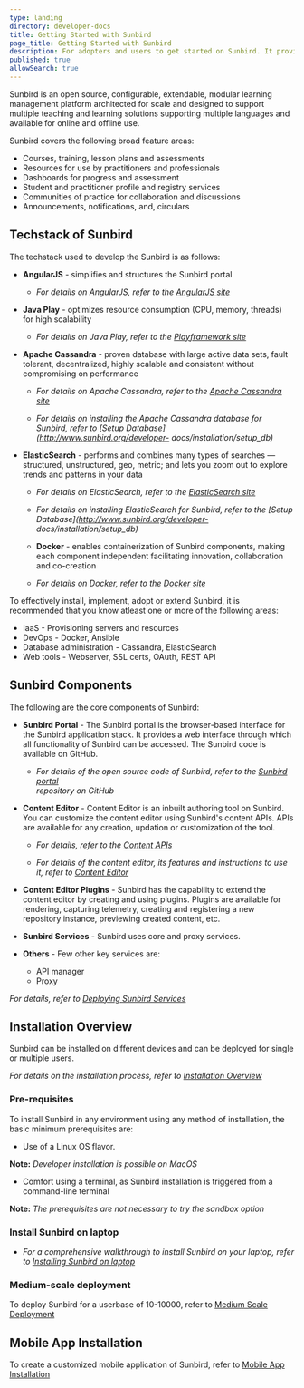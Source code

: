 ```yaml
---
type: landing
directory: developer-docs
title: Getting Started with Sunbird
page_title: Getting Started with Sunbird
description: For adopters and users to get started on Sunbird. It provides an overview and links to Sunbird's tech stack, components and installation procedures.
published: true
allowSearch: true
---
```


Sunbird is an open source, configurable, extendable, modular learning management platform architected for scale and designed to support multiple teaching and learning solutions supporting multiple languages and available for online and offline use.

Sunbird covers the following broad feature areas:

- Courses, training, lesson plans and assessments
- Resources for use by practitioners and professionals
- Dashboards for progress and assessment
- Student and practitioner profile and registry services
- Communities of practice for collaboration and discussions
- Announcements, notifications, and, circulars 

## Techstack of Sunbird

The techstack used to develop the Sunbird is as follows:

- **AngularJS** - simplifies and structures the Sunbird portal

  - *For details on AngularJS, refer to the [AngularJS site](https://angularjs.org/)*
  
- **Java Play** - optimizes resource consumption (CPU, memory, threads) for high scalability

  - *For details on Java Play, refer to the [Playframework site](https://playframework.com)*
  
- **Apache Cassandra** - proven database with large active data sets, fault tolerant, decentralized, highly scalable and consistent without compromising on performance

  - *For details on Apache Cassandra, refer to the [Apache Cassandra site](http://cassandra.apache.org)*

  - *For details on installing the Apache Cassandra database for Sunbird, refer to [Setup Database](http://www.sunbird.org/developer-
     docs/installation/setup_db)*
  
- **ElasticSearch** - performs and combines many types of searches — structured, unstructured, geo, metric; and lets you zoom out to explore trends and patterns in your data

  - *For details on ElasticSearch, refer to the [ElasticSearch site](http://www.elastic.co/products/elasticsearch)*
  
  - *For details on installing ElasticSearch for Sunbird, refer to the [Setup Database](http://www.sunbird.org/developer-  
     docs/installation/setup_db)*
  
  - **Docker** - enables containerization of Sunbird components, making each component independent facilitating innovation, 
    collaboration and co-creation

  - *For details on Docker, refer to the [Docker site](https://www.docker.com/what-docker)*

To effectively install, implement, adopt or extend Sunbird, it is recommended that you know atleast one or more of the following areas:

- IaaS - Provisioning servers and resources
- DevOps - Docker, Ansible
- Database administration - Cassandra, ElasticSearch
- Web tools - Webserver, SSL certs, OAuth, REST API

## Sunbird Components

The following are the core components of Sunbird:

- **Sunbird Portal**  -  The Sunbird portal is the browser-based interface for the Sunbird application stack. It provides a web interface through which all functionality of Sunbird can be accessed. The Sunbird code is available on GitHub.  

  - *For details of the open source code of Sunbird, refer to the [Sunbird portal](https://github.com/project-sunbird/sunbird-portal)   
     repository on GitHub*

- **Content Editor** - Content Editor is an inbuilt authoring tool on Sunbird. You can customize the content editor using Sunbird's content APIs. APIs are available for any creation, updation or customization of the tool. 

  - *For details, refer to the [Content APIs](http://www.sunbird.org/apis/content)*

  - *For details of the content editor, its features and instructions to use it, refer to [Content Editor](http://www.sunbird.org/features-documentation/contenteditor)*

- **Content Editor Plugins**  - Sunbird has the capability to extend the content editor by creating and using plugins. Plugins are available for rendering, capturing telemetry, creating and registering a new repository instance, previewing created content, etc. 

- **Sunbird Services** - Sunbird uses core and proxy services. 

- **Others** - Few other key services are:
  - API manager 
  - Proxy
 
 *For details, refer to [Deploying Sunbird Services](http://www.sunbird.org/developer-docs/installation/deploy_sb_services/)*         

## Installation Overview

Sunbird can be installed on different devices and can be deployed for single or multiple users. 

*For details on the installation process, refer to [Installation Overview](http://www.sunbird.org/developer-docs/installation/)*

### Pre-requisites

To install Sunbird in any environment using any method of installation, the basic minimum prerequisites are:

  - Use of a Linux OS flavor. 

**Note:** *Developer installation is possible on MacOS*

  - Comfort using a terminal, as Sunbird installation is triggered from a command-line terminal

**Note:** *The prerequisites are not necessary to try the sandbox option*

### Install Sunbird on laptop

  - *For a comprehensive walkthrough to install Sunbird on your laptop, refer to [Installing Sunbird on laptop](http://www.sunbird.org/developer-docs/installation/installing_sunbirdon_laptop/)*

### Medium-scale deployment

To deploy Sunbird for a userbase of 10-10000, refer to [Medium Scale Deployment](http://www.sunbird.org/developer-docs/installation/medium_scale_deploy/)

## Mobile App Installation

To create a customized mobile application of Sunbird, refer to [Mobile App Installation](http://www.sunbird.org/developer-docs/installation/install_mobile_setup)

